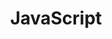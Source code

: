 ---
title: JavaScript
description: "Java is a programming language that is one of the core technologies of the Internet, alongside HTML and CSS. Over 97% of websites use JavaScript."
aliases: ['/languages/javascript/']
---